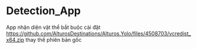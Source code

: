 # Detection_App
App nhận diện vật thể 
bắt buộc cài đặt https://github.com/AlturosDestinations/Alturos.Yolo/files/4508703/vcredist_x64.zip thay thế phiên bản gốc
